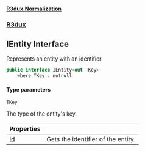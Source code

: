#### [R3dux.Normalization](R3dux.Normalization.md 'R3dux.Normalization')
### [R3dux](R3dux.Normalization.md#R3dux 'R3dux')

## IEntity<TKey> Interface

Represents an entity with an identifier.

```csharp
public interface IEntity<out TKey>
    where TKey : notnull
```
#### Type parameters

<a name='R3dux.IEntity_TKey_.TKey'></a>

`TKey`

The type of the entity's key.

| Properties | |
| :--- | :--- |
| [Id](IEntity_TKey_.Id.md 'R3dux.IEntity<TKey>.Id') | Gets the identifier of the entity. |
